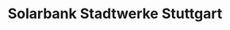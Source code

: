 ---
title: "Solarbank Stadtwerke Stuttgart"
url: /stuttgart/solarbank-stadtwerke-stuttgart/
shop: Handy
---
